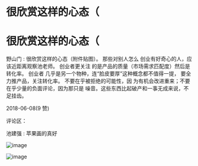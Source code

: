 # 很欣赏这样的心态（

# 很欣赏这样的心态（

野山门 : 很欣赏这样的心态（附件贴图）。 那些对别人怎么 创业有好奇心的人，应该近距离观察池老师。 创业者更关注 的是产品的质量（市场需求匹配度）然后是转化率。 创业者 几乎是另一个物种，连“脸皮要厚”这种概念都不值得一提， 要全力推产品，关注转化率。 不要在乎被拒绝的可能性，因 为有机会改进重来；不要在乎少量的负面评论，因为那只是 噪音。这些东西比起破产和一事无成来说，不足挂齿。

2018-06-08(9 赞)

评论区：

池建强 : 苹果画的真好

![image](img/Image_038.png)

![image](img/Image_039.png)